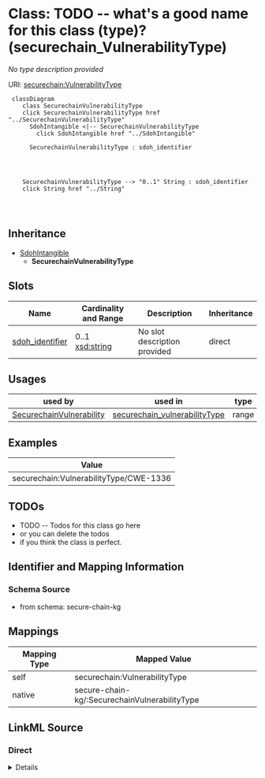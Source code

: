 

# Class: TODO -- what's a good name for this class (type)? (securechain_VulnerabilityType)


_No type description provided_





URI: [securechain:VulnerabilityType](https://w3id.org/secure-chain/VulnerabilityType)






```mermaid
 classDiagram
    class SecurechainVulnerabilityType
    click SecurechainVulnerabilityType href "../SecurechainVulnerabilityType"
      SdohIntangible <|-- SecurechainVulnerabilityType
        click SdohIntangible href "../SdohIntangible"
      
      SecurechainVulnerabilityType : sdoh_identifier
        
          
    
    
    SecurechainVulnerabilityType --> "0..1" String : sdoh_identifier
    click String href "../String"

        
      
```





## Inheritance
* [SdohIntangible](../classes/SdohIntangible.md)
    * **SecurechainVulnerabilityType**



## Slots

| Name | Cardinality and Range | Description | Inheritance |
| ---  | --- | --- | --- |
| [sdoh_identifier](../slots/sdoh_identifier.md) | 0..1 <br/> [xsd:string](xsd:string) | No slot description provided | direct |





## Usages

| used by | used in | type | used |
| ---  | --- | --- | --- |
| [SecurechainVulnerability](../classes/SecurechainVulnerability.md) | [securechain_vulnerabilityType](../slots/securechain_vulnerabilityType.md) | range | [SecurechainVulnerabilityType](../classes/SecurechainVulnerabilityType.md) |







## Examples

| Value |
| --- |
| securechain:VulnerabilityType/CWE-1336 |

## TODOs

* TODO -- Todos for this class go here
* or you can delete the todos
* if you think the class is perfect.

## Identifier and Mapping Information







### Schema Source


* from schema: secure-chain-kg




## Mappings

| Mapping Type | Mapped Value |
| ---  | ---  |
| self | securechain:VulnerabilityType |
| native | secure-chain-kg/:SecurechainVulnerabilityType |







## LinkML Source

<!-- TODO: investigate https://stackoverflow.com/questions/37606292/how-to-create-tabbed-code-blocks-in-mkdocs-or-sphinx -->

### Direct

<details>
```yaml
name: securechain_VulnerabilityType
description: No type description provided
title: TODO -- what's a good name for this class (type)?
todos:
- TODO -- Todos for this class go here
- or you can delete the todos
- if you think the class is perfect.
notes:
- Class with 445 occurences.
examples:
- value: securechain:VulnerabilityType/CWE-1336
from_schema: secure-chain-kg
rank: 1000
is_a: sdoh_Intangible
slots:
- sdoh_identifier
class_uri: securechain:VulnerabilityType

```
</details>

### Induced

<details>
```yaml
name: securechain_VulnerabilityType
description: No type description provided
title: TODO -- what's a good name for this class (type)?
todos:
- TODO -- Todos for this class go here
- or you can delete the todos
- if you think the class is perfect.
notes:
- Class with 445 occurences.
examples:
- value: securechain:VulnerabilityType/CWE-1336
from_schema: secure-chain-kg
rank: 1000
is_a: sdoh_Intangible
attributes:
  sdoh_identifier:
    name: sdoh_identifier
    description: No slot description provided
    todos:
    - TODO -- Todos for this slot go here
    - or you can delete the todos
    - if you think the class is perfect.
    comments:
    - 259334 occurrences with subject type securechain_Vulnerability and object type
      string.
    - 30434 occurrences with subject type sdoh_Person and object type string.
    - 445 occurrences with subject type securechain_VulnerabilityType and object type
      string.
    - 887 occurrences with subject type sdoh_Organization and object type string.
    - 20 occurrences with subject type sdoh_CreativeWork and object type string.
    examples:
    - value: securechain:Vulnerability/CVE-2019-9484 sdoh:identifier CVE-2019-9484
    - value: schema:Person/rncbc sdoh:identifier rncbc
    - value: securechain:VulnerabilityType/CWE-228 sdoh:identifier CWE-228
    - value: schema:Organization/Jgraph sdoh:identifier Q59339175
    - value: securechain:License/mpl-2.0 sdoh:identifier mpl-2.0
    from_schema: secure-chain-kg
    rank: 1000
    slot_uri: sdoh:identifier
    alias: sdoh_identifier
    owner: securechain_VulnerabilityType
    domain_of:
    - sdoh_CreativeWork
    - sdoh_Organization
    - sdoh_Person
    - securechain_Vulnerability
    - securechain_VulnerabilityType
    range: string
class_uri: securechain:VulnerabilityType

```
</details>